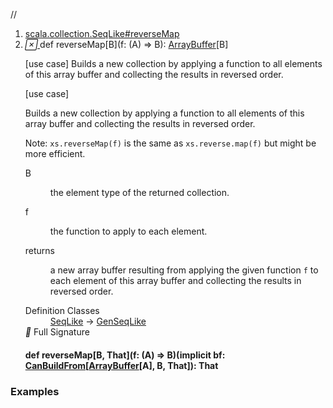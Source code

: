 //
<ol>
<li><a href="https://www.scala-lang.org/api/2.12.3/scala/collection/mutable/ArrayBuffer.html#reverseMap[B](f:A=>B):scala.collection.mutable.ArrayBuffer[B]">scala.collection.SeqLike#reverseMap</a></li>
<li name="scala.collection.SeqLike#reverseMap" visbl="pub" class="indented0 " data-isabs="false" fullcomment="yes" group="Ungrouped"> <a id="reverseMap[B](f:A=>B):scala.collection.mutable.ArrayBuffer[B]"></a><a id="reverseMap[B]((A)⇒B):ArrayBuffer[B]"></a> <span class="permalink"> <a href="../../../scala/collection/mutable/ArrayBuffer.html#reverseMap[B](f:A=>B):scala.collection.mutable.ArrayBuffer[B]" title="Permalink"> <i class="material-icons"></i> </a> </span> <span class="modifier_kind"> <span class="modifier"></span> <span class="kind">def</span> </span> <span class="symbol"> <span class="name">reverseMap</span><span class="tparams">[<span name="B">B</span>]</span><span class="params">(<span name="f">f: (<span class="extype" name="scala.collection.GenSeqLike.A">A</span>) ⇒ <span class="extype" name="scala.collection.SeqLike.reverseMap.B">B</span></span>)</span><span class="result">: <a href="" class="extype" name="scala.collection.mutable.ArrayBuffer">ArrayBuffer</a>[<span class="extype" name="scala.collection.SeqLike.reverseMap.B">B</span>]</span> </span> <p class="shortcomment cmt">[use case] Builds a new collection by applying a function to all elements of this array buffer and collecting the results in reversed order.</p>
 <div class="fullcomment">
  [use case] 
  <div class="comment cmt">
   <p> Builds a new collection by applying a function to all elements of this array buffer and collecting the results in reversed order.</p>
   <p> Note: <code>xs.reverseMap(f)</code> is the same as <code>xs.reverse.map(f)</code> but might be more efficient.</p>
  </div>
  <dl class="paramcmts block">
   <dt class="tparam">
    B
   </dt>
   <dd class="cmt">
    <p>the element type of the returned collection.</p>
   </dd>
   <dt class="param">
    f
   </dt>
   <dd class="cmt">
    <p>the function to apply to each element.</p>
   </dd>
   <dt>
    returns
   </dt>
   <dd class="cmt">
    <p>a new array buffer resulting from applying the given function <code>f</code> to each element of this array buffer and collecting the results in reversed order.</p>
   </dd>
  </dl>
  <dl class="attributes block"> 
   <dt>
    Definition Classes
   </dt>
   <dd>
    <a href="../SeqLike.html" class="extype" name="scala.collection.SeqLike">SeqLike</a> → 
    <a href="../GenSeqLike.html" class="extype" name="scala.collection.GenSeqLike">GenSeqLike</a>
   </dd>
   <div class="full-signature-block toggleContainer"> 
    <span class="toggle"> <i class="material-icons"></i> Full Signature </span> 
    <div class="hiddenContent full-signature-usecase">
     <h4 id="signature" class="signature"> <span class="modifier_kind"> <span class="modifier"></span> <span class="kind">def</span> </span> <span class="symbol"> <span class="name">reverseMap</span><span class="tparams">[<span name="B">B</span>, <span name="That">That</span>]</span><span class="params">(<span name="f">f: (<span class="extype" name="scala.collection.mutable.ArrayBuffer.A">A</span>) ⇒ <span class="extype" name="scala.collection.SeqLike.reverseMap.B">B</span></span>)</span><span class="params">(<span class="implicit">implicit </span><span name="bf">bf: <a href="../generic/CanBuildFrom.html" class="extype" name="scala.collection.generic.CanBuildFrom">CanBuildFrom</a>[<a href="" class="extype" name="scala.collection.mutable.ArrayBuffer">ArrayBuffer</a>[<span class="extype" name="scala.collection.mutable.ArrayBuffer.A">A</span>], <span class="extype" name="scala.collection.SeqLike.reverseMap.B">B</span>, <span class="extype" name="scala.collection.SeqLike.reverseMap.That">That</span>]</span>)</span><span class="result">: <span class="extype" name="scala.collection.SeqLike.reverseMap.That">That</span></span> </span> </h4>
    </div> 
   </div>
  </dl>
 </div> </li>
        </ol>


### Examples















